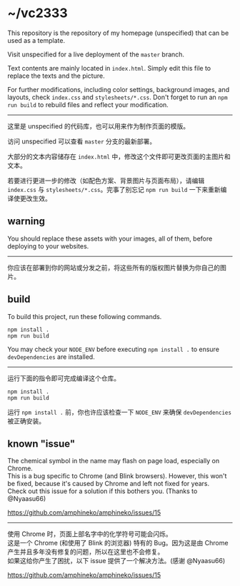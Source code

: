 # ~/vc2333

This repository is the repository of my homepage (unspecified) that can be used as a template.

Visit unspecified for a live deployment of the `master` branch.

Text contents are mainly located in `index.html`. Simply edit this file to replace the texts and the picture.

For further modifications, including color settings, background images, and layouts, check `index.css` and `stylesheets/*.css`. Don't forget to run an `npm run build` to rebuild files and reflect your modification.

---

这里是 unspecified 的代码库，也可以用来作为制作页面的模版。

访问 unspecified 可以查看 `master` 分支的最新部署。

大部分的文本内容储存在 `index.html` 中，修改这个文件即可更改页面的主图片和文本。

若要进行更进一步的修改（如配色方案、背景图片与页面布局），请编辑 `index.css` 与 `stylesheets/*.css`。完事了别忘记 `npm run build` 一下来重新编译使更改生效。

## warning

You should replace these assets with your images, all of them, before deploying to your websites.

---

你应该在部署到你的网站或分发之前，将这些所有的版权图片替换为你自己的图片。

## build

To build this project, run these following commands.

```
npm install . 
npm run build
```

You may check your `NODE_ENV` before executing `npm install .` to ensure `devDependencies` are installed.

---

运行下面的指令即可完成编译这个仓库。

```
npm install .
npm run build
```

运行 `npm install .` 前，你也许应该检查一下 `NODE_ENV` 来确保 `devDependencies` 被正确安装。

## known "issue"

The chemical symbol in the name may flash on page load, especially on Chrome.  
This is a bug specific to Chrome (and Blink browsers). However, this won't be fixed, because it's caused by Chrome and left not fixed for years.  
Check out this issue for a solution if this bothers you. (Thanks to @Nyaasu66)

https://github.com/amphineko/amphineko/issues/15

---

使用 Chrome 时，页面上部名字中的化学符号可能会闪烁。  
这是一个 Chrome (和使用了 Blink 的浏览器) 特有的 Bug。因为这是由 Chrome 产生并且多年没有修复的问题，所以在这里也不会修复。  
如果这给你产生了困扰，以下 issue 提供了一个解决方法。(感谢 @Nyaasu66)

https://github.com/amphineko/amphineko/issues/15
